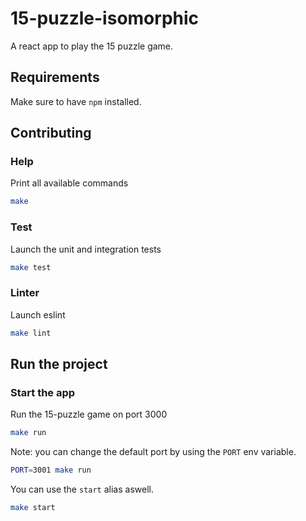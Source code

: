 # 15-puzzle-isomorphic

A react app to play the 15 puzzle game.

## Requirements

Make sure to have `npm` installed.

## Contributing

### Help

Print all available commands

``` bash
make
```

### Test

Launch the unit and integration tests

``` bash
make test
```

### Linter

Launch eslint

``` bash
make lint
```

## Run the project

### Start the app

Run the 15-puzzle game on port 3000

``` bash
make run
```

Note: you can change the default port by using the `PORT` env variable.

``` bash
PORT=3001 make run
```

You can use the `start` alias aswell.

``` bash
make start
```
